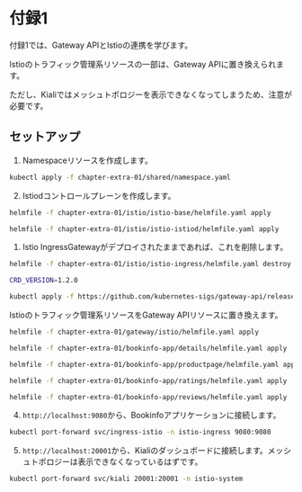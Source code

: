 # 付録1

付録1では、Gateway APIとIstioの連携を学びます。

Istioのトラフィック管理系リソースの一部は、Gateway APIに置き換えられます。

ただし、Kialiではメッシュトポロジーを表示できなくなってしまうため、注意が必要です。

## セットアップ

1. Namespaceリソースを作成します。

```bash
kubectl apply -f chapter-extra-01/shared/namespace.yaml
```

2. Istiodコントロールプレーンを作成します。

```bash
helmfile -f chapter-extra-01/istio/istio-base/helmfile.yaml apply

helmfile -f chapter-extra-01/istio/istio-istiod/helmfile.yaml apply
```

1. Istio IngressGatewayがデプロイされたままであれば、これを削除します。

```bash
helmfile -f chapter-extra-01/istio/istio-ingress/helmfile.yaml destroy
```

```bash
CRD_VERSION=1.2.0

kubectl apply -f https://github.com/kubernetes-sigs/gateway-api/releases/download/v${CRD_VERSION}/standard-install.yaml
```

Istioのトラフィック管理系リソースをGateway APIリソースに置き換えます。

```bash
helmfile -f chapter-extra-01/gateway/istio/helmfile.yaml apply

helmfile -f chapter-extra-01/bookinfo-app/details/helmfile.yaml apply

helmfile -f chapter-extra-01/bookinfo-app/productpage/helmfile.yaml apply

helmfile -f chapter-extra-01/bookinfo-app/ratings/helmfile.yaml apply

helmfile -f chapter-extra-01/bookinfo-app/reviews/helmfile.yaml apply
```

4. `http://localhost:9080`から、Bookinfoアプリケーションに接続します。

```bash
kubectl port-forward svc/ingress-istio -n istio-ingress 9080:9080
```

5. `http://localhost:20001`から、Kialiのダッシュボードに接続します。メッシュトポロジーは表示できなくなっているはずです。

```bash
kubectl port-forward svc/kiali 20001:20001 -n istio-system
```
